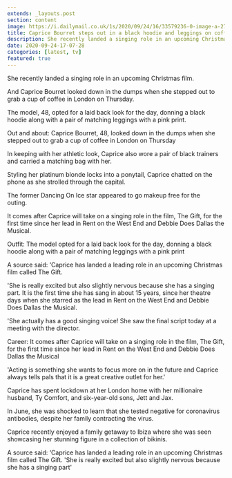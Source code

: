 ```yaml
---
extends: _layouts.post
section: content
image: https://i.dailymail.co.uk/1s/2020/09/24/16/33579236-0-image-a-275_1600961514147.jpg 
title: Caprice Bourret steps out in a black hoodie and leggings on coffee run  
description: She recently landed a singing role in an upcoming Christmas film. 
date: 2020-09-24-17-07-28 
categories: [latest, tv] 
featured: true 
--- 
```

She recently landed a singing role in an upcoming Christmas film.

And Caprice Bourret looked down in the dumps when she stepped out to grab a cup of coffee in London on Thursday.

The model, 48, opted for a laid back look for the day, donning a black hoodie along with a pair of matching leggings with a pink print.

Out and about: Caprice Bourret, 48, looked down in the dumps when she stepped out to grab a cup of coffee in London on Thursday

In keeping with her athletic look, Caprice also wore a pair of black trainers and carried a matching bag with her.

Styling her platinum blonde locks into a ponytail, Caprice chatted on the phone as she strolled through the capital.

The former Dancing On Ice star appeared to go makeup free for the outing.  

It comes after Caprice will take on a singing role in the film, The Gift, for the first time since her lead in Rent on the West End and Debbie Does Dallas the Musical.

Outfit: The model opted for a laid back look for the day, donning a black hoodie along with a pair of matching leggings with a pink print

A source said: ‘Caprice has landed a leading role in an upcoming Christmas film called The Gift.

'She is really excited but also slightly nervous because she has a singing part. It is the first time she has sang in about 15 years, since her theatre days when she starred as the lead in Rent on the West End and Debbie Does Dallas the Musical.

'She actually has a good singing voice! She saw the final script today at a meeting with the director. 

Career: It comes after Caprice will take on a singing role in the film, The Gift, for the first time since her lead in Rent on the West End and Debbie Does Dallas the Musical

'Acting is something she wants to focus more on in the future and Caprice always tells pals that it is a great creative outlet for her.'

Caprice has spent lockdown at her London home with her millionaire husband, Ty Comfort, and six-year-old sons, Jett and Jax.

In June, she was shocked to learn that she tested negative for coronavirus antibodies, despite her family contracting the virus.

Caprice recently enjoyed a family getaway to Ibiza where she was seen showcasing her stunning figure in a collection of bikinis.

A source said: ‘Caprice has landed a leading role in an upcoming Christmas film called The Gift. 'She is really excited but also slightly nervous because she has a singing part'

